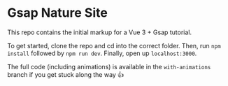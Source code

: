 # Gsap Nature Site

This repo contains the initial markup for a Vue 3 + Gsap tutorial.

To get started, clone the repo and cd into the correct folder.
Then, run `npm install` followed by `npm run dev`. Finally, open up `localhost:3000`.

The full code (including animations) is available in the `with-animations` branch if you get stuck along the way 👍
